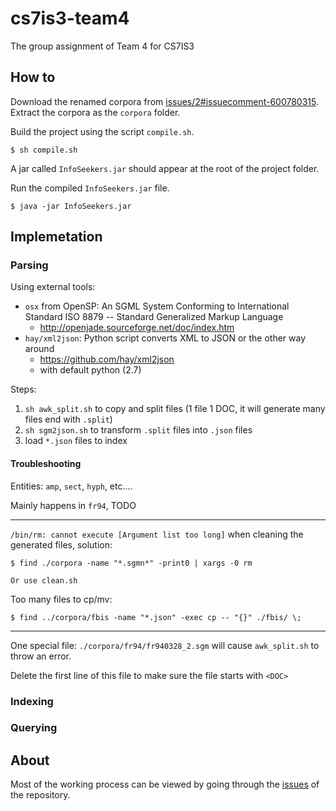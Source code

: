# cs7is3-team4

The group assignment of Team 4 for CS7IS3

## How to

Download the renamed corpora from [issues/2#issuecomment-600780315](https://github.com/tannineo/cs7is3-team4/issues/2#issuecomment-600780315). Extract the corpora as the `corpora` folder.

Build the project using the script `compile.sh`.

```text
$ sh compile.sh
```

A jar called `InfoSeekers.jar` should appear at the root of the project folder.

Run the compiled `InfoSeekers.jar` file.

```text
$ java -jar InfoSeekers.jar
```

## Implemetation

### Parsing

Using external tools:

- `osx` from OpenSP: An SGML System Conforming to International Standard ISO 8879 -- Standard Generalized Markup Language
  - http://openjade.sourceforge.net/doc/index.htm
- `hay/xml2json`: Python script converts XML to JSON or the other way around
  - https://github.com/hay/xml2json
  - with default python (2.7)

Steps:

1. `sh awk_split.sh` to copy and split files (1 file 1 DOC, it will generate many files end with `.split`)
2. `sh sgm2json.sh` to transform `.split` files into `.json` files
3. load `*.json` files to index

#### Troubleshooting

Entities: `amp`, `sect`, `hyph`, etc....

Mainly happens in `fr94`, TODO

---

`/bin/rm: cannot execute [Argument list too long]` when cleaning the generated files, solution:

```text
$ find ./corpora -name "*.sgmn*" -print0 | xargs -0 rm

Or use clean.sh
```

Too many files to cp/mv:

```text
$ find ../corpora/fbis -name "*.json" -exec cp -- "{}" ./fbis/ \;
```

---

One special file: `./corpora/fr94/fr940328_2.sgm` will cause `awk_split.sh` to throw an error.

Delete the first line of this file to make sure the file starts with `<DOC>`

### Indexing

### Querying

## About

Most of the working process can be viewed by going through the [issues](https://github.com/tannineo/cs7is3-team4/issues) of the repository.

